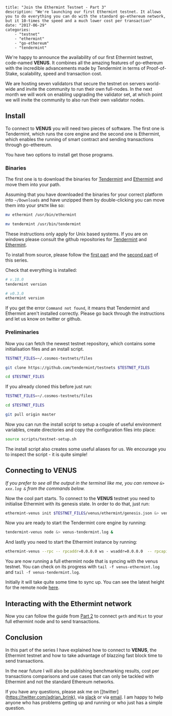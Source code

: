 ~~~
title: "Join the Ethermint Testnet - Part 3"
description: "We're launching our first Ethermint testnet. It allows you to do everything you can do with the standard go-ethereum network, but it 10-times the speed and a much lower cost per transaction"
date: "2017-06-29"
categories:
    - "testnet"
    - "ethermint"
    - "go-ethereum"
    - "tendermint"
~~~

We're happy to announce the availability of our first Ethermint testnet, code-named **VENUS**. It combines all the
amazing features of go-ethereum with the incredible advancements made by Tendermint in terms
of Proof-of-Stake, scalability, speed and transaction cost.

We are hosting seven validators that secure the testnet on servers world-wide and invite
the community to run their own full-nodes. In the next month we will work on enabling 
upgrading the validator set, at which point we will invite the community to also run their own
validator nodes.

## Install
To connect to **VENUS** you will need two pieces of software.
The first one is Tendermint, which runs the core engine and the second one is Ethermint, which
enables the running of smart contract and sending transactions through go-ethereum.

You have two options to install get those programs. 

### Binaries
The first one is to download the binaries
for [Tendermint](https://github.com/tendermint/tendermint/releases/tag/v0.10.1) and [Ethermint](https://github.com/tendermint/ethermint/releases/tag/v0.3.0)
and move them into your path.

Assuming that you have downloaded the binaries for your correct platform into `~/Downloads` and
have unzipped them by double-clicking you can move them into your `$PATH` like so:
```bash
mv ethermint /usr/bin/ethermint

mv tendermint /usr/bin/tendermint
```
These instructions only apply for Unix based systems. If you are on windows please consult the
github repositories for [Tendermint](https://github.com/tendermint/tendermint) and [Ethermint](https://github.com/tendermint/ethermint).

To install from source, please follow the [first part](https://medium.com/@adrian_brink/introducing-ethermint-4551ff5aece2) and the [second part](https://blog.cosmos.network/using-ethermint-with-geth-and-mist-d4b7715abbd9) of this series.

Check that everything is installed:
```bash
# v.10.0
tendermint version

# v0.3.0
ethermint version
```
If you get the error `Command not found`, it means that Tendermint and Ethermint aren't installed correctly.
Please go back through the instructions and let us know on twitter or github.

### Preliminaries
Now you can fetch the newest testnet repository, which contains some initialisation files and an install script.
```bash
TESTNET_FILES=~/.cosmos-testnets/files

git clone https://github.com/tendermint/testnets $TESTNET_FILES

cd $TESTNET_FILES
```

If you already cloned this before just run:
```bash
TESTNET_FILES=~/.cosmos-testnets/files

cd $TESTNET_FILES

git pull origin master
```

Now you can run the install script to setup a couple of useful environment variables, create
directories and copy the configuration files into place:
```bash
source scripts/testnet-setup.sh
```
The install script also creates some useful aliases for us.
We encourage you to inspect the script - it is quite simple!

## Connecting to **VENUS**
*If you prefer to see all the output in the terminal like me, you can remove `&> xxx.log &` from the commands below.*

Now the cool part starts. To connect to the **VENUS** testnet you need to initialise Ethermint
with its genesis state. In order to do that, just run:
```bash
ethermint-venus init $TESTNET_FILES/venus/ethermint/genesis.json &> venus-ethermint.log &
```

Now you are ready to start the Tendermint core engine by running:
```bash
tendermint-venus node &> venus-tendermint.log &
```

And lastly you need to start the Ethermint instance by running:
```bash
ethermint-venus --rpc -- rpcaddr=0.0.0.0 ws - wsaddr=0.0.0.0  -- rpcapi eth,net,web3,personal,admin &> venus-ethermint.log &
```

You are now running a full ethermint node that is syncing with the venus testnet. You can check
on its progress with `tail -f venus-ethermint.log` and `tail -f venus-tendermint.log`.

Initially it will take quite some time to sync up. You can see the latest height for the remote
node [here](http://venus-node0.testnets.interblock.io:46657/status).

## Interacting with the Ethermint network
Now you can follow the guide from [Part 2](https://blog.cosmos.network/using-ethermint-with-geth-and-mist-d4b7715abbd9) to connect `geth` and `Mist` to your full ethermint node
and to send transactions.

## Conclusion
In this part of the series I have explained how to connect to **VENUS**, the Ethermint testnet and how to take advantage of
blazzing fast block time to send transactions.

In the near future I will also be publishing benchmarking results, cost per transactions comparisons and use cases that
can only be tackled with Ethermint and not the standard Ethereum networks.

If you have any questions, please ask me on []twitter](https://twitter.com/adrian_brink), via [slack](http://slack.cosmos.network/) or via [email](mailto:adrian@tendermint.com).
I am happy to help anyone who has problems getting up and running or who just has a simple question.





